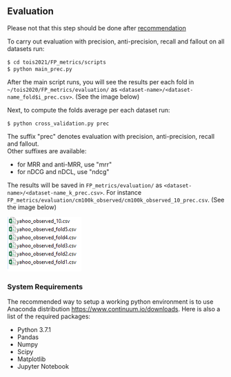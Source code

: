 ## Evaluation
Please not that this step should be done after [recommendation](https://github.com/elikary/tois2021/tree/main/librec-2.0.0)

To carry out evaluation with precision, anti-precision, recall and fallout on all datasets run:

    $ cd tois2021/FP_metrics/scripts
    $ python main_prec.py 

After the main script runs, you will see the results per each fold in `~/tois2020/FP_metrics/evaluation/` as `<dataset-name>/<dataset-name_fold$i_prec.csv>`. (See the image below)

Next, to compute the folds average per each dataset run:

    $ python cross_validation.py prec

The suffix "prec" denotes evaluation with precision, anti-precision, recall and fallout.  
Other suffixes are available:
- for MRR and anti-MRR, use "mrr"
- for nDCG and nDCL, use "ndcg"

The results will be saved in `FP_metrics/evaluation/` as `<dataset-name>/<dataset-name_k_prec.csv>`. For instance `FP_metrics/evaluation/cm100k_observed/cm100k_observed_10_prec.csv`. (See the image below)

![](https://github.com/elikary/tois2021/blob/master/images/folds.png)

### System Requirements

The recommended way to setup a working python environment is to use Anaconda distribution https://www.continuum.io/downloads.
Here is also a list of the required packages:

- Python 3.7.1 
- Pandas
- Numpy
- Scipy
- Matplotlib
- Jupyter Notebook